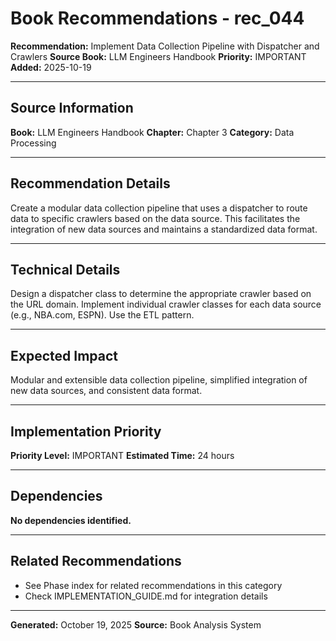 # Book Recommendations - rec_044

**Recommendation:** Implement Data Collection Pipeline with Dispatcher and Crawlers
**Source Book:** LLM Engineers Handbook
**Priority:** IMPORTANT
**Added:** 2025-10-19

---

## Source Information

**Book:** LLM Engineers Handbook
**Chapter:** Chapter 3
**Category:** Data Processing

---

## Recommendation Details

Create a modular data collection pipeline that uses a dispatcher to route data to specific crawlers based on the data source. This facilitates the integration of new data sources and maintains a standardized data format.

---

## Technical Details

Design a dispatcher class to determine the appropriate crawler based on the URL domain. Implement individual crawler classes for each data source (e.g., NBA.com, ESPN). Use the ETL pattern.

---

## Expected Impact

Modular and extensible data collection pipeline, simplified integration of new data sources, and consistent data format.

---

## Implementation Priority

**Priority Level:** IMPORTANT
**Estimated Time:** 24 hours

---

## Dependencies

**No dependencies identified.**

---

## Related Recommendations

- See Phase index for related recommendations in this category
- Check IMPLEMENTATION_GUIDE.md for integration details

---

**Generated:** October 19, 2025
**Source:** Book Analysis System
